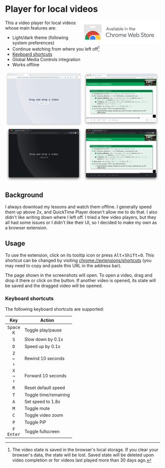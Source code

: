 # Player for local videos

<a href="https://chrome.google.com/webstore/detail/player-for-local-videos/jobmoeleihhccoboiljgojnjkejppiih">
    <img align="right" src="./images/chrome-web-store-badge.svg" alt="Available in the Chrome Web Store" width="260">
</a>

This a video player for local videos whose main features are:

* Light/dark theme (following system preferences)
* Continue watching from where you left off[^1]
* [Keyboard shortcuts](#keyboard-shortcuts)
* Global Media Controls integration
* Works offline

[^1]: The video state is saved in the browser's local storage. If you clear your browser's data, the state will be lost. Saved state will be deleted upon video completion or for videos last played more than 30 days ago.

<div id="screenshots" style="display: flex; flex-wrap: wrap;">
    <img src="./images/welcome-light.png" alt="Welcome screen (light mode)" style="width: 50%;">
    <img src="./images/player-light.png" alt="Player (light mode)" style="width: 50%;">
    <img src="./images/welcome-dark.png" alt="Welcome screen (dark mode)" style="width: 50%;">
    <img src="./images/player-dark.png" alt="Player screen (dark mode)" style="width: 50%;">
</div>

## Background

I always download my lessons and watch them offline.
I generally speed them up above 2x, and QuickTime Player doesn't allow me to do that. I also didn't like writing down where I left off.
I tried a few video players, but they all had some issues or I didn't like their UI, so I decided to make my own as a browser extension.

## Usage

To use the extension, click on its tooltip icon or press <kbd>Alt</kbd>+<kbd>Shift</kbd>+<kbd>O</kbd>.
This shortcut can be changed by visiting <chrome://extensions/shortcuts> (you may need to copy and paste this URL in the address bar).

The page shown in the screenshots will open.
To open a video, drag and drop it there or click on the button.
If another video is opened, its state will be saved and the dragged video will be opened.

### Keyboard shortcuts

The following keyboard shortcuts are supported:

|                          Key                           | Action                |
| :----------------------------------------------------: | --------------------- |
|            <kbd>Space</kbd><br><kbd>K</kbd>            | Toggle play/pause     |
|                      <kbd>S</kbd>                      | Slow down by 0.1x     |
|                      <kbd>D</kbd>                      | Speed up by 0.1x      |
| <kbd>Z</kbd><br><kbd>&larr;</kbd><br><kbd>&darr;</kbd> | Rewind 10 seconds     |
| <kbd>X</kbd><br><kbd>&rarr;</kbd><br><kbd>&uarr;</kbd> | Forward 10 seconds    |
|                      <kbd>R</kbd>                      | Reset default speed   |
|                      <kbd>T</kbd>                      | Toggle time/remaining |
|                      <kbd>A</kbd>                      | Set speed to 1.8x     |
|                      <kbd>M</kbd>                      | Toggle mute           |
|                      <kbd>C</kbd>                      | Toggle video zoom     |
|                      <kbd>P</kbd>                      | Toggle PiP            |
|            <kbd>F</kbd><br><kbd>Enter</kbd>            | Toggle fullscreen     |
